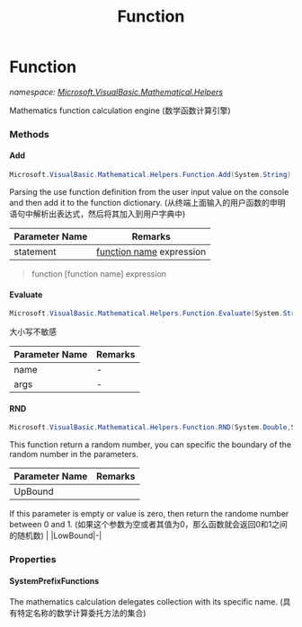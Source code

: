 ﻿---
title: Function
---

# Function
_namespace: [Microsoft.VisualBasic.Mathematical.Helpers](N-Microsoft.VisualBasic.Mathematical.Helpers.html)_

Mathematics function calculation engine
 (数学函数计算引擎)



### Methods

#### Add
```csharp
Microsoft.VisualBasic.Mathematical.Helpers.Function.Add(System.String)
```
Parsing the use function definition from the user input value on the console 
 and then add it to the function dictionary.
 (从终端上面输入的用户函数的申明语句中解析出表达式，然后将其加入到用户字典中)

|Parameter Name|Remarks|
|--------------|-------|
|statement|[function name](args) expression|

> function [function name] expression

#### Evaluate
```csharp
Microsoft.VisualBasic.Mathematical.Helpers.Function.Evaluate(System.String,System.Double[])
```
大小写不敏感

|Parameter Name|Remarks|
|--------------|-------|
|name|-|
|args|-|


#### RND
```csharp
Microsoft.VisualBasic.Mathematical.Helpers.Function.RND(System.Double,System.Double)
```
This function return a random number, you can specific the boundary of the random number in the parameters.

|Parameter Name|Remarks|
|--------------|-------|
|UpBound|
 If this parameter is empty or value is zero, then return the randome number between 0 and 1.
 (如果这个参数为空或者其值为0，那么函数就会返回0和1之间的随机数)
 |
|LowBound|-|



### Properties

#### SystemPrefixFunctions
The mathematics calculation delegates collection with its specific name.
 (具有特定名称的数学计算委托方法的集合)
